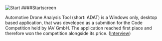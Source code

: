 ![Start](https://user-images.githubusercontent.com/49918134/91304500-dce97c80-e7a9-11ea-97fb-88cfe2390f91.jpg)
####Startscreen

Automotive Drone Analysis Tool (short: ADAT) is a Windows only, desktop based application, that was developed as a submition for the Code Competition held by IAV GmbH. The application reached first place and therefore won the competition alongside its price. ([Interview](https://www.it-talents.de/blog/partnerunternehmen/kevin-holt-den-ersten-platz-bei-der-code-competition-der-iav))
